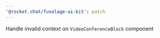 ```yaml
---
'@rocket.chat/fuselage-ui-kit': patch
---
```


Handle invalid context on `VideoConferenceBlock` component
